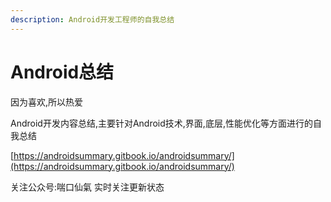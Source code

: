 ```yaml
---
description: Android开发工程师的自我总结
---
```


# Android总结

因为喜欢,所以热爱

Android开发内容总结,主要针对Android技术,界面,底层,性能优化等方面进行的自我总结

[https://androidsummary.gitbook.io/androidsummary/](https://androidsummary.gitbook.io/androidsummary/)

关注公众号:喘口仙氣  实时关注更新状态

  


